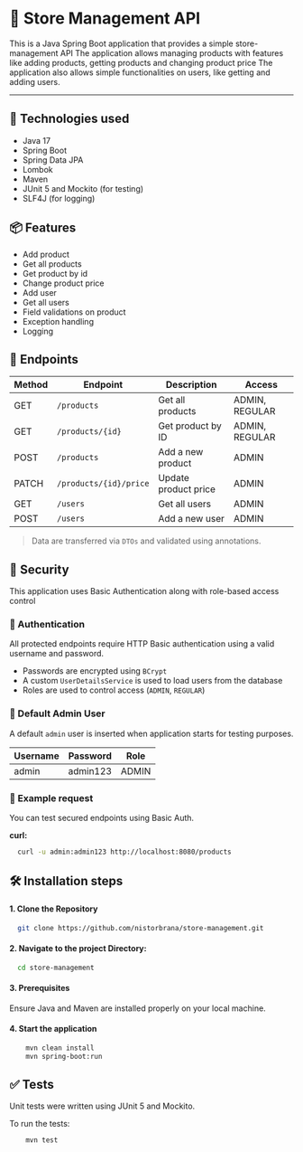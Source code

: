 # 🛒 Store Management API
This is a Java Spring Boot application that provides a simple store-management API
The application allows managing products with features like adding products, getting products and changing product price
The application also allows simple functionalities on users, like getting and adding users.

---

## 🚀 Technologies used
- Java 17
- Spring Boot
- Spring Data JPA
- Lombok
- Maven
- JUnit 5 and Mockito (for testing)
- SLF4J (for logging)

## 📦 Features
- Add product
- Get all products
- Get product by id
- Change product price
- Add user
- Get all users
- Field validations on product
- Exception handling
- Logging


## 📑 Endpoints

| Method | Endpoint               | Description          | Access         |
|--------|------------------------|----------------------|----------------|
| GET    | `/products`            | Get all products     | ADMIN, REGULAR |
| GET    | `/products/{id}`       | Get product by ID    | ADMIN, REGULAR |
| POST   | `/products`            | Add a new product    | ADMIN          |
| PATCH  | `/products/{id}/price` | Update product price | ADMIN          |
| GET    | `/users`               | Get all users        | ADMIN          |
| POST   | `/users`               | Add a new user       | ADMIN          |

> Data are transferred via `DTOs` and validated using annotations.

## 🔐 Security
This application uses Basic Authentication along with role-based access control

### 🔑 Authentication

All protected endpoints require HTTP Basic authentication using a valid username and password.

- Passwords are encrypted using `BCrypt`
- A custom `UserDetailsService` is used to load users from the database
- Roles are used to control access (`ADMIN`, `REGULAR`)

### 👤 Default Admin User
A default `admin` user is inserted when application starts for testing purposes.


| Username | Password   | Role  |
|----------|------------|-------|
| admin    | admin123   | ADMIN |

### 📝 Example request

You can test secured endpoints using Basic Auth.

**curl:**
```bash
  curl -u admin:admin123 http://localhost:8080/products
```

## 🛠 Installation steps

#### 1. Clone the Repository
```bash
  git clone https://github.com/nistorbrana/store-management.git
```
#### 2. Navigate to the project Directory:

```bash
  cd store-management
```
#### 3. Prerequisites
Ensure Java and Maven are installed properly on your local machine.

#### 4. Start the application
```bash
    mvn clean install
    mvn spring-boot:run
```

## ✅ Tests

Unit tests were written using JUnit 5 and Mockito.

To run the tests:
```bash
    mvn test
```
